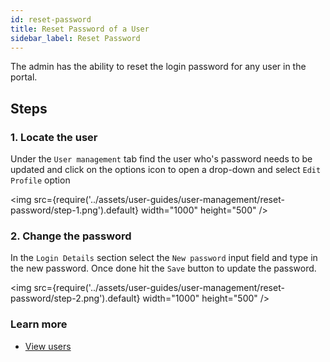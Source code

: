 ```yaml
---
id: reset-password
title: Reset Password of a User
sidebar_label: Reset Password
---
```


The admin has the ability to reset the login password for any user in the portal.

## Steps

### 1. Locate the user

Under the `User management` tab find the user who's password needs to be updated and click on the options icon to open a drop-down and select `Edit Profile` option

<img src={require('../assets/user-guides/user-management/reset-password/step-1.png').default} width="1000" height="500" />

### 2. Change the password

In the `Login Details` section select the `New password` input field and type in the new password. Once done hit the `Save` button to update the password.

<img src={require('../assets/user-guides/user-management/reset-password/step-2.png').default} width="1000" height="500" />

### Learn more
- [View users](view-user)
